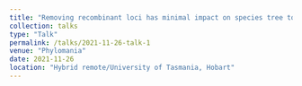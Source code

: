 ```yaml
---
title: "Removing recombinant loci has minimal impact on species tree topology"
collection: talks
type: "Talk"
permalink: /talks/2021-11-26-talk-1
venue: "Phylomania"
date: 2021-11-26
location: "Hybrid remote/University of Tasmania, Hobart"
---
```


